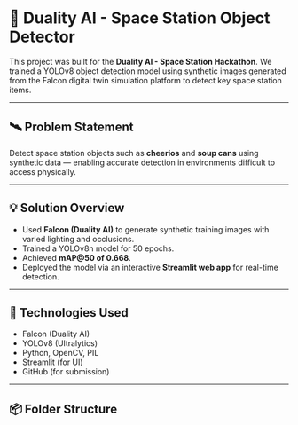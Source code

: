 # 🚀 Duality AI - Space Station Object Detector

This project was built for the **Duality AI - Space Station Hackathon**. We trained a YOLOv8 object detection model using synthetic images generated from the Falcon digital twin simulation platform to detect key space station items.

---

## 🛰️ Problem Statement

Detect space station objects such as **cheerios** and **soup cans** using synthetic data — enabling accurate detection in environments difficult to access physically.

---

## 💡 Solution Overview

- Used **Falcon (Duality AI)** to generate synthetic training images with varied lighting and occlusions.
- Trained a YOLOv8n model for 50 epochs.
- Achieved **mAP@50 of 0.668**.
- Deployed the model via an interactive **Streamlit web app** for real-time detection.

---

## 🧰 Technologies Used

- Falcon (Duality AI)
- YOLOv8 (Ultralytics)
- Python, OpenCV, PIL
- Streamlit (for UI)
- GitHub (for submission)

---

## 📦 Folder Structure

